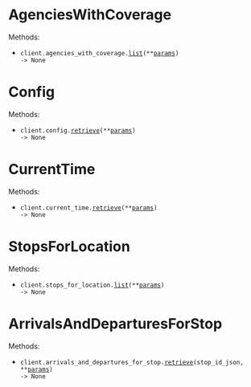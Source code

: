 # AgenciesWithCoverage

Methods:

- <code title="get /api/where/agencies-with-coverage.json">client.agencies_with_coverage.<a href="./src/open_transit/resources/agencies_with_coverage.py">list</a>(\*\*<a href="src/open_transit/types/agencies_with_coverage_list_params.py">params</a>) -> None</code>

# Config

Methods:

- <code title="get /api/where/config.json">client.config.<a href="./src/open_transit/resources/config.py">retrieve</a>(\*\*<a href="src/open_transit/types/config_retrieve_params.py">params</a>) -> None</code>

# CurrentTime

Methods:

- <code title="get /api/where/current-time.json">client.current_time.<a href="./src/open_transit/resources/current_time.py">retrieve</a>(\*\*<a href="src/open_transit/types/current_time_retrieve_params.py">params</a>) -> None</code>

# StopsForLocation

Methods:

- <code title="get /api/where/stops-for-location.json">client.stops_for_location.<a href="./src/open_transit/resources/stops_for_location.py">list</a>(\*\*<a href="src/open_transit/types/stops_for_location_list_params.py">params</a>) -> None</code>

# ArrivalsAndDeparturesForStop

Methods:

- <code title="get /api/where/arrivals-and-departures-for-stop/{stopID.json}">client.arrivals_and_departures_for_stop.<a href="./src/open_transit/resources/arrivals_and_departures_for_stop.py">retrieve</a>(stop_id_json, \*\*<a href="src/open_transit/types/arrivals_and_departures_for_stop_retrieve_params.py">params</a>) -> None</code>
